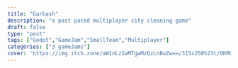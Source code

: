 ```yaml
---
title: "Garbash"
description: "a past paced multiplayer city cleaning game"
draft: false
type: "post"
tags: ["Godot","GameJam","SmallTeam","Multiplayer"]
categories: ["3_gameJams"]
cover: 'https://img.itch.zone/aW1nLzIwMTgwMzQzLnBuZw==/315x250%23c/OKMnrn.png'
---
```


